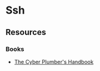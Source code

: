 # Ssh

## Resources

### Books

* [The Cyber Plumber's Handbook](https://github.com/opsdisk/the\_cyber\_plumbers\_handbook)
